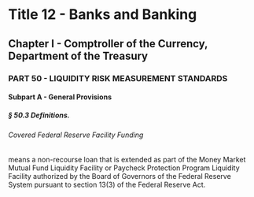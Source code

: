 
# Title 12 - Banks and Banking
## Chapter I - Comptroller of the Currency, Department of the Treasury
### PART 50 - LIQUIDITY RISK MEASUREMENT STANDARDS
#### Subpart A - General Provisions
##### § 50.3 Definitions.
###### Covered Federal Reserve Facility Funding

means a non-recourse loan that is extended as part of the Money Market Mutual Fund Liquidity Facility or Paycheck Protection Program Liquidity Facility authorized by the Board of Governors of the Federal Reserve System pursuant to section 13(3) of the Federal Reserve Act.

